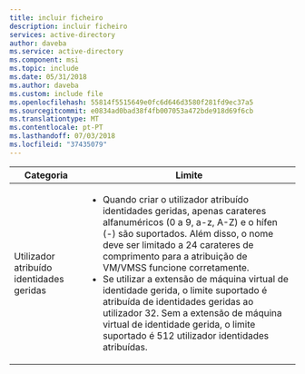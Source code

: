 ```yaml
---
title: incluir ficheiro
description: incluir ficheiro
services: active-directory
author: daveba
ms.service: active-directory
ms.component: msi
ms.topic: include
ms.date: 05/31/2018
ms.author: daveba
ms.custom: include file
ms.openlocfilehash: 55814f5515649e0fc6d646d3580f281fd9ec37a5
ms.sourcegitcommit: e0834ad0bad38f4fb007053a472bde918d69f6cb
ms.translationtype: MT
ms.contentlocale: pt-PT
ms.lasthandoff: 07/03/2018
ms.locfileid: "37435079"
---
```

| Categoria | Limite |
| --- | --- |
| Utilizador atribuído identidades geridas | <ul><li>Quando criar o utilizador atribuído identidades geridas, apenas carateres alfanuméricos (0 a 9, a-z, A-Z) e o hífen (-) são suportados. Além disso, o nome deve ser limitado a 24 carateres de comprimento para a atribuição de VM/VMSS funcione corretamente.</li><li>Se utilizar a extensão de máquina virtual de identidade gerida, o limite suportado é atribuída de identidades geridas ao utilizador 32.  Sem a extensão de máquina virtual de identidade gerida, o limite suportado é 512 utilizador identidades atribuídas.</li>|

